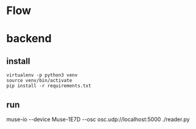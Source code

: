 # Flow

backend
=======

install
-------
```
virtualenv -p python3 venv
source venv/bin/activate
pip install -r requirements.txt
```

run
-----
muse-io --device Muse-1E7D --osc osc.udp://localhost:5000
./reader.py
```
